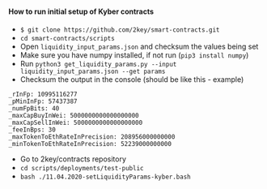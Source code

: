 #### How to run initial setup of Kyber contracts

- `$ git clone https://github.com/2key/smart-contracts.git`
- `cd smart-contracts/scripts`
- Open `liquidity_input_params.json` and checksum the values being set
- Make sure you have numpy installed, if not run (`pip3 install numpy`)
- Run `python3 get_liquidity_params.py --input liquidity_input_params.json --get params`
- Checksum the output in the console (should be like this - example)

```angular2html
_rInFp: 10995116277
_pMinInFp: 57437387
_numFpBits: 40
_maxCapBuyInWei: 5000000000000000000
_maxCapSellInWei: 5000000000000000000
_feeInBps: 30
_maxTokenToEthRateInPrecision: 208956000000000
_minTokenToEthRateInPrecision: 52239000000000
```

- Go to 2key/contracts repository
- `cd scripts/deployments/test-public`
- `bash ./11.04.2020-setLiquidityParams-kyber.bash`
